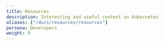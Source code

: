 ```yaml
---
title: Resources
description: Interesting and useful content on Kubernetes
aliases: ["/docs/resources/resources"]
persona: Developers
weight: 9
---
```

